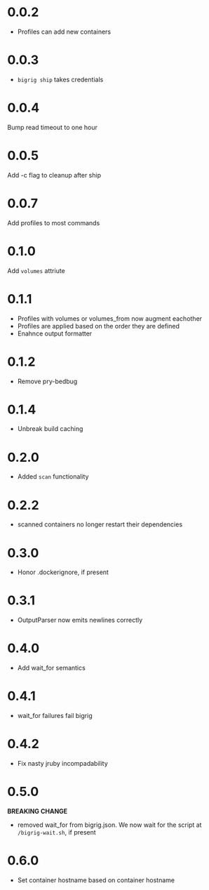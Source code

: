 0.0.2
=====
* Profiles can add new containers

0.0.3
=====
* `bigrig ship` takes credentials

0.0.4
=====
Bump read timeout to one hour

0.0.5
=====
Add -c flag to cleanup after ship

0.0.7
=====
Add profiles to most commands

0.1.0
=====
Add `volumes` attriute

0.1.1
=====
* Profiles with volumes or volumes_from now augment eachother
* Profiles are applied based on the order they are defined
* Enahnce output formatter

0.1.2
=====
* Remove pry-bedbug

0.1.4
=====
* Unbreak build caching

0.2.0
=====
* Added `scan` functionality

0.2.2
=====
* scanned containers no longer restart their dependencies

0.3.0
=====
* Honor .dockerignore, if present

0.3.1
=====
* OutputParser now emits newlines correctly

0.4.0
=====
* Add wait_for semantics

0.4.1
=====
* wait_for failures fail bigrig

0.4.2
=====
* Fix nasty jruby incompadability

0.5.0
=====
**BREAKING CHANGE**
* removed wait_for from bigrig.json.  We now wait for the script at
  `/bigrig-wait.sh`, if present

0.6.0
=====
* Set container hostname based on container hostname
